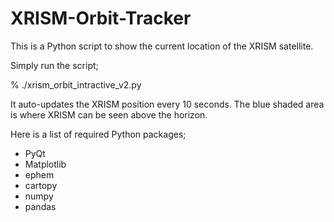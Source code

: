 # XRISM-Orbit-Tracker

This is a Python script to show the current location of the XRISM satellite.

Simply run the script;

% ./xrism_orbit_intractive_v2.py


It auto-updates the XRISM position every 10 seconds.
The blue shaded area is where XRISM can be seen above the horizon.

Here is a list of required Python packages;

- PyQt
- Matplotlib
- ephem
- cartopy
- numpy
- pandas

